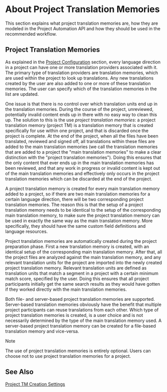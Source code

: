 About Project Translation Memories
=====
This section explains what project translation memories are, how they are modeled in the Project Automation API and how they should be used in the recommended workflow.

Project Translation Memories
------
As explained in the [Project Configuration](project_configuration.md) section, every language direction in a project can have one or more translation providers associated with it. The primary type of translation providers are translation memories, which are used within the project to look up translations. Any new translations created by the user are also added to one or more of these translation memories. The user can specify which of the translation memories in the list are updated.

One issue is that there is no control over which translation units end up in the translation memories. During the course of the project, unreviewed, potentially invalid content ends up in there with no easy way to clean this up. The solution to this is the use *project translation memories*: a project translation memory (project TM) is a translation memory that is created specifically for use within one project, and that is discarded once the project is complete. At the end of the project, when all the files have been translated, reviewed and signed off, all translations within these files are added to the main translation memories (we call the translation memories that are added to a project the "main translation memories" to make a clear distinction with the "project translation memories"). Doing this ensures that the only content that ever ends up in the main translation memories has been reviewed, and that any work in progress or invalid content is kept out of the main translation memories and effectively only occurs in the project translation memories which can be discarded at the end of the project.

A project translation memory is created for every main translation memory added to a project, so if there are two main translation memories for a certain language direction, there will be two corresponding project translation memories. The reason this is that the setup of a project translation memory needs to be identical to the setup of the corresponding main translation memory, to make sure the project translation memory can be used in exactly the same way as the main translation memory. More specifically, they should have the same custom field definitions and language resources.

Project translation memories are automatically created during the project preparation phase. First a new translation memory is created, with an identical setup of the corresponding main translation memory. After that, all the project files are analyzed against the main translation memory, and any relevant translation units for the project are imported into the newly created project translation memory. Relevant translation units are defined as translation units that match a segment in a project with a certain minimum match score, specified by the user. Doing this ensures that all project participants initially get the same search results as they would have gotten if they worked directly with the main translation memories.

Both file- and server-based project translation memories are supported. Server-based translation memories obviously have the benefit that multiple project participants can reuse translations from each other. Which type of project translation memories is created, is a user choice and is not necessarily determined by the type of the main translation memory used. A server-based project translation memory can be created for a file-based translation memory and vice-versa.

> [!Note]
> 
> The use of project translation memories is entirely optional. Users can choose not to use project translation memories for a project.

See Also
-------
[Project TM Creation Settings](project_tm_creation_settings.md)